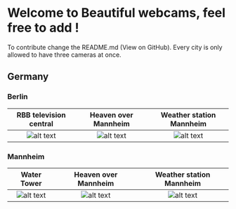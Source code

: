 # Welcome to Beautiful webcams, feel free to add ! 

To contribute change the README.md (View on GitHub). Every city is only allowed to have three cameras at once. 

## Germany

### Berlin



| RBB television central | Heaven over Mannheim | Weather station Mannheim |
:------------:|:--------------------:|:--------------------------:
![alt text](https://www.berlin.de/webcams/fsz/webcam.jpg?ts=251591768) | ![alt text](http://cam.mannheim-wetter.info/cam1/mannheim-himmel-0.jpg) | ![alt text](http://klymiuk.info/wetter/webcam/webcam/current.jpg)


### Mannheim



| Water Tower | Heaven over Mannheim | Weather station Mannheim |
:------------:|:--------------------:|:--------------------------:
![alt text](https://www.mvv-energie.de/webcam_maritim/MA-Wasserturm.jpg) | ![alt text](http://cam.mannheim-wetter.info/cam1/mannheim-himmel-0.jpg) | ![alt text](http://klymiuk.info/wetter/webcam/webcam/current.jpg)



